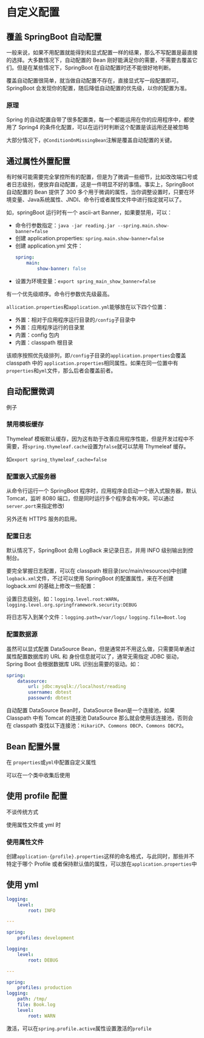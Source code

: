 # 自定义配置

## 覆盖 SpringBoot 自动配置

一般来说，如果不用配置就能得到和显式配置一样的结果，那么不写配置是最直接的选择。大多数情况下，自动配置的 Bean 刚好能满足你的需要，不需要去覆盖它们。但是在某些情况下，SpringBoot 在自动配置时还不能很好地判断。

覆盖自动配置很简单，就当做自动配置不存在，直接显式写一段配置即可。SpringBoot 会发现你的配置，随后降低自动配置的优先级，以你的配置为准。

### 原理

Spring 的自动配置自带了很多配置类，每一个都能运用在你的应用程序中，都使用了 Spring4 的条件化配置，可以在运行时判断这个配置是该运用还是被忽略

大部分情况下，`@ConditionOnMissingBean`注解是覆盖自动配置的关键。

## 通过属性外置配置

有时候可能需要完全掌控所有的配置，但是为了微调一些细节，比如改改端口号或者日志级别，便放弃自动配置，这是一件明显不好的事情。事实上，SpringBoot 自动配置的 Bean 提供了 300 多个用于微调的属性，当你调整设置时，只要在环境变量、Java系统属性、JNDI、命令行或者属性文件中进行指定就可以了。

如，springBoot 运行时有一个 ascii-art Banner，如果要禁用，可以：
- 命令行参数指定：`java -jar reading.jar --spring.main.show-banner=false`
- 创建 application.properties: `spring.main.show-banner=false`
- 创建 application.yml 文件：
    ```yml
    spring:
        main:
            show-banner: false
    ```
- 设置为环境变量：`export spring_main_show_banner=false`

有一个优先级顺序。命令行参数优先级最高。

`allication.properties`和`application.yml`能够放在以下四个位置：
- 外置：相对于应用程序运行目录的`/config`子目录中
- 外置：应用程序运行的目录里
- 内置：config 包内
- 内置：classpath 根目录

该顺序按照优先级排列，即`/config`子目录的`application.properties`会覆盖 classpath 中的 `application.properties`相同属性。如果在同一位置中有`properties`和`yml`文件，那么后者会覆盖前者。

## 自动配置微调

例子
### 禁用模板缓存
Thymeleaf 模板默认缓存，因为这有助于改善应用程序性能，但是开发过程中不需要，将`spring.thymeleaf.cache`设置为`false`就可以禁用 Thymeleaf 缓存。

如`export spring_thymeleaf_cache=false`

### 配置嵌入式服务器

从命令行运行一个 SpringBoot 程序时，应用程序会启动一个嵌入式服务器，默认 Tomcat，监听 8080 端口，但是同时运行多个程序会有冲突。可以通过`server.port`来指定修改l

另外还有 HTTPS 服务的启用。

### 配置日志

默认情况下，SpringBoot 会用 LogBack 来记录日志，并用 INFO 级别输出到控制台。

要完全掌握日志配置，可以在 classpath 根目录(src/main/resources)中创建`logback.xml`文件，不过可以使用 SpringBoot 的配置属性，来在不创建 logback.xml 的基础上修改一些配置：

设置日志级别，如：`logging.level.root:WARN`，`logging.level.org.springframework.security:DEBUG`

将日志写入到某个文件：`logging.path=/var/logs/` `logging.file=Boot.log`

### 配置数据源

虽然可以显式配置 DataSource Bean，但是通常并不用这么做，只需要简单通过属性配置数据库的 URL 和 身份信息就可以了，通常无需指定 JDBC 驱动，Spring Boot 会根据数据库 URL 识别出需要的驱动。如：
```yml
spring:
    datasource:
        url: jdbc:mysqlk://localhost/reading
        username: dbtest
        passowrd: dbtest
```
自动配置 DataSource Bean时，DataSource Bean是一个连接池，如果 Classpath 中有 Tomcat 的连接池 DataSource 那么就会使用该连接池，否则会在 classpath 查找以下连接池：`HikariCP`、`Commons DBCP`、`Commons DBCP2`。

## Bean 配置外置

在 `properties`或`yml`中配置自定义属性

可以在一个类中收集后使用

## 使用 profile 配置

不谈传统方式

使用属性文件或 yml 时
### 使用属性文件
创建`application-{profile}.properties`这样的命名格式，与此同时，那些并不特定于哪个 Profile 或者保持默认值的属性，可以放在`application.properties`中

## 使用 yml

```yml
logging:
    level:
        root: INFO

---

spring:
    profiles: development

logging:
    level:
        root: DEBUG

---

spring:
    profiles: production
logging:
    path: /tmp/
    file: Book.log
    level:
        root: WARN
```

激活，可以在`spring.profile.active`属性设置激活的`profile`